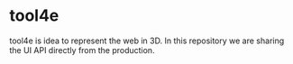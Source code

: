 # tool4e
tool4e is idea to represent the web in 3D. In this repository we are sharing the UI API directly from the production.
